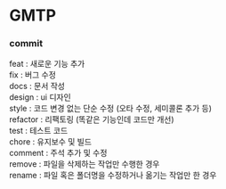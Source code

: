 # GMTP

### commit
feat : 새로운 기능 추가  
fix : 버그 수정  
docs : 문서 작성  
design : ui 디자인  
style : 코드 변경 없는 단순 수정 (오타 수정, 세미콜론 추가 등)  
refactor : 리팩토링 (똑같은 기능인데 코드만 개선)  
test : 테스트 코드  
chore : 유지보수 및 빌드  
comment : 주석 추가 및 수정  
remove : 파일을 삭제하는 작업만 수행한 경우  
rename : 파일 혹은 폴더명을 수정하거나 옮기는 작업만 한 경우  
